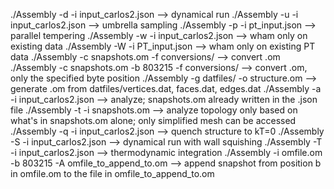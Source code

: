  ./Assembly -d -i input_carlos2.json --> dynamical run
 ./Assembly -u -i input_carlos2.json  --> umbrella sampling
 ./Assembly -p -i pt_input.json  --> parallel tempering
 ./Assembly -w -i input_carlos2.json  --> wham only on existing data
 ./Assembly -W -i PT_input.json  --> wham only on existing PT data
 ./Assembly -c snapshots.om -f conversions/ --> convert .om 
 ./Assembly -c snapshots.om  -b 803215 -f conversions/ --> convert .om, only the specified byte position 
 ./Assembly -g datfiles/ -o structure.om --> generate .om from datfiles/vertices.dat, faces.dat, edges.dat
 ./Assembly -a -i input_carlos2.json --> analyze; snapshots.om already written in the .json file
 ./Assembly -t -i snapshots.om --> analyze topology only based on what's in snapshots.om alone; only simplified mesh can be accessed
 ./Assembly -q -i input_carlos2.json --> quench structure to kT=0
 ./Assembly -S -i input_carlos2.json --> dynamical run with wall squishing
 ./Assembly -T -i input_carlos2.json --> thermodynamic integration
 ./Assembly -i omfile.om -b 803215 -A omfile_to_append_to.om --> append snapshot from position b in omfile.om to the file in omfile_to_append_to.om
